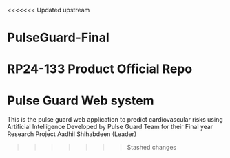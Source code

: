 <<<<<<< Updated upstream
# PulseGuard-Final
RP24-133 Product Official Repo
=======
# Pulse Guard Web system

This is the pulse guard web application to predict cardiovascular risks using Artificial Intelligence
Developed by Pulse Guard Team for their Final year Research Project
Aadhil Shihabdeen (Leader)
>>>>>>> Stashed changes
